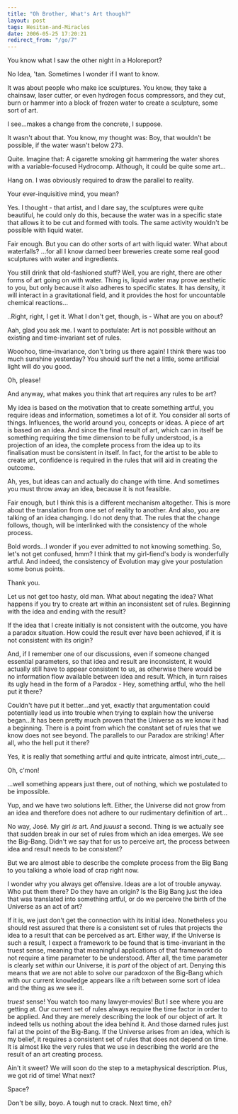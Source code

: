 ```yaml
---
title: "Oh Brother, What's Art though?"
layout: post
tags: Hesitan-and-Miracles
date: 2006-05-25 17:20:21
redirect_from: "/go/7"
---
```


      

You know what I saw the other night in a Holoreport?

No Idea, &#39;tan. Sometimes I wonder if I want to know.

It was about people who make ice sculptures. You know, they take a chainsaw,          laser cutter, or even hydrogen focus compressors, and they cut, burn or          hammer into a block of frozen water to create a sculpture, some sort of          art.

I see...makes a change from the concrete, I suppose.

It wasn&#39;t about that. You know, my thought was: Boy, that wouldn&#39;t be          possible, if the water wasn&#39;t below 273.

Quite. Imagine that: A cigarette smoking git hammering the water shores          with a variable-focused Hydrocomp. Although, it could be quite some art...

Hang on. I was obviously required to draw the parallel to reality.

Your ever-inquisitive mind, you mean?

Yes. I thought - that artist, and I dare say, the sculptures were quite          beautiful, he could only do this, because the water was in a specific          state that allows it to be cut and formed with tools. The same activity          wouldn&#39;t be possible with liquid water.

Fair enough. But you can do other sorts of art with liquid water. What          about waterfalls? ...for all I know darned beer breweries create some          real good sculptures with water and ingredients.

You still drink that old-fashioned stuff? Well, you are right, there          are other forms of art going on with water. Thing is, liquid water may          prove aesthetic to you, but only because it also adheres to specific states.          It has density, it will interact in a gravitational field, and it provides          the host for uncountable chemical reactions...

..Right, right, I get it. What I don&#39;t get, though, is - What are you          on about?

Aah, glad you ask me. I want to postulate: Art is not possible without          an existing and time-invariant set of rules.

Wooohoo, time-invariance, don&#39;t bring us there again! I think there was          too much sunshine yesterday? You should surf the net a little, some artificial          light will do you good.

Oh, please!

And anyway, what makes you think that art requires any rules to be art?

My idea is based on the motivation that to create something artful, you          require ideas and information, sometimes a lot of it. You consider all          sorts of things. Influences, the world around you, concepts or ideas.          A piece of art is based on an idea. And since the final result of art,          which can in itself be something requiring the time dimension to be fully          understood, is a projection of an idea, the complete process from the          idea up to its finalisation must be consistent in itself. In fact, for          the artist to be able to create art, confidence is required in the rules          that will aid in creating the outcome.

Ah, yes, but ideas can and actually do change with time. And sometimes          you must throw away an idea, because it is not feasible.

Fair enough, but I think this is a different mechanism altogether. This          is more about the translation from one set of reality to another. And          also, you are talking of an idea changing. I do not deny that. The rules          that the change follows, though, will be interlinked with the consistency          of the whole process.

Bold words...I wonder if you ever admitted to not knowing something.          So, let&#39;s not get confused, hmm? I think that my girl-fiend&#39;s body is          wonderfully artful. And indeed, the consistency of Evolution may give          your postulation some bonus points.

Thank you.

Let us not get too hasty, old man. What about negating the idea? What          happens if you try to create art within an inconsistent set of rules.          Beginning with the idea and ending with the result?

If the idea that I create initially is not consistent with the outcome,          you have a paradox situation. How could the result ever have been achieved,          if it is not consistent with its origin?

And, if I remember one of our discussions, even if someone changed essential          parameters, so that idea and result are inconsistent, it would actually          still have to appear consistent to us, as otherwise there would be no          information flow available between idea and result. Which, in turn raises          its ugly head in the form of a Paradox - Hey, something artful, who the          hell put it there?

Couldn&#39;t have put it better...and yet, exactly that argumentation could          potentially lead us into trouble when trying to explain how the universe          began...It has been pretty much proven that the Universe as we know it          had a beginning. There is a point from which the constant set of rules          that we know does not see beyond. The parallels to our Paradox are striking!          After all, who the hell put it there?

Yes, it is really that something artful and quite intricate, almost intri_cute_...

Oh, c&#39;mon!

...well something appears just there, out of nothing, which we postulated          to be impossible.

Yup, and we have two solutions left. Either, the Universe did not grow          from an idea and therefore does not adhere to our rudimentary definition          of art...

No way, José. My girl _is_ art. And _juuust_ a second.          Thing is we actually see that sudden break in our set of rules from which          an idea emerges. We see the Big-Bang. Didn&#39;t we say that for us to perceive          art, the process between idea and result needs to be consistent?

But we are almost able to describe the complete process from the Big          Bang to you talking a whole load of crap right now.

I wonder why you always get offensive. Ideas are a lot of trouble anyway.          Who put them there? Do they have an origin? Is the Big Bang just the idea          that was translated into something artful, or do we perceive the birth          of the Universe as an act of art?

 If it is, we just don&#39;t get the connection with its initial idea. Nonetheless          you should rest assured that there is a consistent set of rules that projects          the idea to a result that can be perceived as art. Either way, if the          Universe is such a result, I expect a framework to be found that is time-invariant          in the truest sense, meaning that meaningful applications of that frameworkt          do not require a time parameter to be understood. After all, the time          parameter is clearly set _within_ our Universe, it is _part_          of the object of art. Denying this means that we are not able to solve          our paradoxon of the Big-Bang which with our current knowledge appears          like a rift between some sort of idea and the thing as we see it.

_truest_ sense! You watch too many lawyer-movies! But I see where          you are getting at. Our current set of rules always require the time factor          in order to be applied. And they are merely describing the look of our          object of art. It indeed tells us nothing about the idea behind it. And          those darned rules just fail at the point of the Big-Bang. If the Universe          arises from an idea, which is my belief, it requires a consistent set          of rules that does not depend on time. It is almost like the very rules          that we use in describing the world are the result of an art creating          process.

Ain&#39;t it sweet? We will soon do the step to a metaphysical description.          Plus, we got rid of time! What next?

Space?

Don&#39;t be silly, boyo. A tough nut to crack. Next time, eh?
 